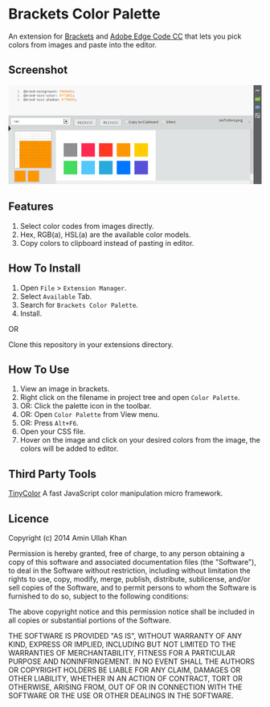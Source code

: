 Brackets Color Palette
======================
An extension for [Brackets](http://brackets.io/) and [Adobe Edge Code CC](http://html.adobe.com/edge/code/) that lets you pick colors from images and paste into the editor.

Screenshot
---------
![Brackets Color Palette](screenshot.png)

Features
--------
1. Select color codes from images directly.
2. Hex, RGB(a), HSL(a) are the available color models.
3. Copy colors to clipboard instead of pasting in editor.

How To Install
--------------
1.	Open `File` > `Extension Manager`.
2.	Select `Available` Tab.
3.	Search for `Brackets Color Palette`.
4.	Install.

OR

Clone this repository in your extensions directory.

How To Use
----------
1. View an image in brackets.
2. Right click on the filename in project tree and open `Color Palette`.
3. OR: Click the palette icon in the toolbar.
4. OR: Open `Color Palette` from View menu.
5. OR: Press `Alt+F6`.
6. Open your CSS file.
7. Hover on the image and click on your desired colors from the image, the colors will be added to editor.

Third Party Tools
---------------
[TinyColor](https://github.com/bgrins/TinyColor) A fast JavaScript color manipulation micro framework.

Licence
-------
Copyright (c) 2014 Amin Ullah Khan

Permission is hereby granted, free of charge, to any person obtaining a
copy of this software and associated documentation files (the "Software"),
to deal in the Software without restriction, including without limitation
the rights to use, copy, modify, merge, publish, distribute, sublicense,
and/or sell copies of the Software, and to permit persons to whom the
Software is furnished to do so, subject to the following conditions:

The above copyright notice and this permission notice shall be included in
all copies or substantial portions of the Software.

THE SOFTWARE IS PROVIDED "AS IS", WITHOUT WARRANTY OF ANY KIND, EXPRESS OR
IMPLIED, INCLUDING BUT NOT LIMITED TO THE WARRANTIES OF MERCHANTABILITY,
FITNESS FOR A PARTICULAR PURPOSE AND NONINFRINGEMENT. IN NO EVENT SHALL THE
AUTHORS OR COPYRIGHT HOLDERS BE LIABLE FOR ANY CLAIM, DAMAGES OR OTHER
LIABILITY, WHETHER IN AN ACTION OF CONTRACT, TORT OR OTHERWISE, ARISING
FROM, OUT OF OR IN CONNECTION WITH THE SOFTWARE OR THE USE OR OTHER
DEALINGS IN THE SOFTWARE.
